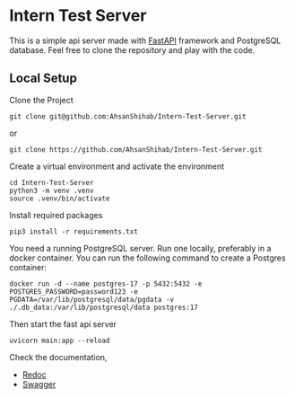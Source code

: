 # Intern Test Server

This is a simple api server made with [FastAPI](https://fastapi.tiangolo.com) framework and PostgreSQL database. Feel free to clone the repository and play with the code.

## Local Setup

Clone the Project

```
git clone git@github.com:AhsanShihab/Intern-Test-Server.git
```
or
```
git clone https://github.com/AhsanShihab/Intern-Test-Server.git
```

Create a virtual environment and activate the environment

```
cd Intern-Test-Server
python3 -m venv .venv  
source .venv/bin/activate 
```

Install required packages

```
pip3 install -r requirements.txt
```

You need a running PostgreSQL server. Run one locally, preferably in a docker container. You can run the following command to create a Postgres container:

```
docker run -d --name postgres-17 -p 5432:5432 -e POSTGRES_PASSWORD=password123 -e PGDATA=/var/lib/postgresql/data/pgdata -v ./.db_data:/var/lib/postgresql/data postgres:17
```

Then start the fast api server

```
uvicorn main:app --reload  
```

Check the documentation,
- [Redoc](http://127.0.0.1:8000/redoc)
- [Swagger](http://127.0.0.1:8000/docs)

